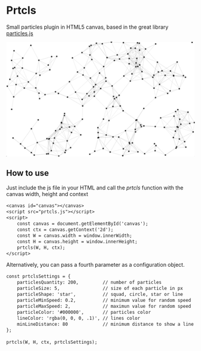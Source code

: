 
# Prtcls

Small particles plugin in HTML5 canvas, based in the great library [particles.js](https://vincentgarreau.com/particles.js/)

<img src="prtcls.jpg" width="1200"/>

## How to use

Just include the js  file in your HTML and call the *prtcls* function with the canvas width, height and context

```
<canvas id="canvas"></canvas>
<script src="prtcls.js"></script>
<script>
    const canvas = document.getElementById('canvas');
    const ctx = canvas.getContext('2d');
    const W = canvas.width = window.innerWidth;
    const H = canvas.height = window.innerHeight;
    prtcls(W, H, ctx);
</script>
```

Alternatively, you can pass a fourth parameter as a configuration object.

```
const prtclsSettings = {
    particlesQuantity: 200,         // number of particles
    particleSize: 5,                // size of each particle in px
    particleShape: 'star',          // squad, circle, star or line
    particleMinSpeed: 0.2,          // minimum value for random speed
    particleMaxSpeed: 2,            // maximun value for random speed
    particleColor: '#000000',       // particles color
    lineColor: 'rgba(0, 0, 0, .1)', // lines color
    minLineDistance: 80             // minimum distance to show a line
};

prtcls(W, H, ctx, prtclsSettings);
```